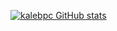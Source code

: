 <!--### Hi there 👋-->
[![kalebpc GitHub stats](https://github-readme-stats.vercel.app/api?username=kalebpc&show_icons=true&theme=dark#gh-dark-mode-only)](https://github.com/anuraghazra/github-readme-stats#gh-dark-mode-only)
<!--
**kalebpc/kalebpc** is a ✨ _special_ ✨ repository because its `README.md` (this file) appears on your GitHub profile.

Here are some ideas to get you started:

- 🔭 I’m currently working on ...
- 🌱 I’m currently learning ...
- 👯 I’m looking to collaborate on ...
- 🤔 I’m looking for help with ...
- 💬 Ask me about ...
- 📫 How to reach me: ...
- 😄 Pronouns: ...
- ⚡ Fun fact: ...
-->
